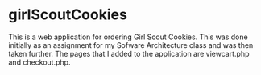 # girlScoutCookies

This is a web application for ordering Girl Scout Cookies. This was done initially as an assignment for my Sofware Architecture class and was then taken further. The pages that I added to the application are viewcart.php and checkout.php.
